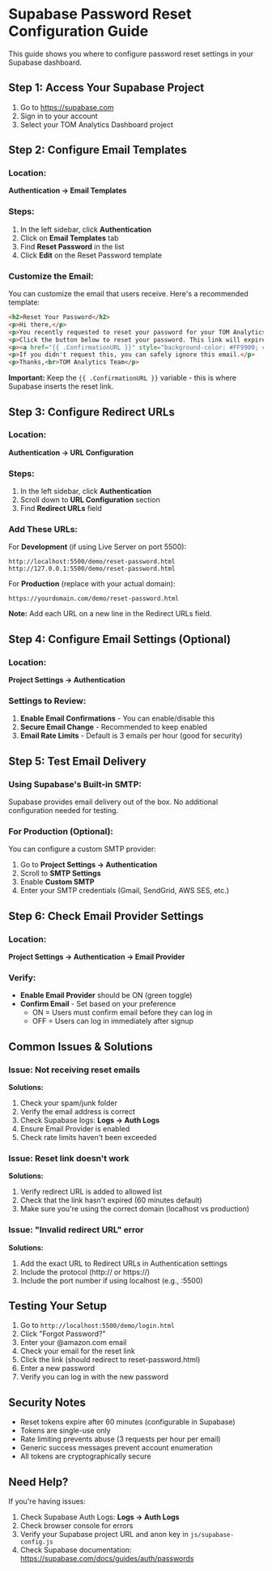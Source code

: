 # Supabase Password Reset Configuration Guide

This guide shows you where to configure password reset settings in your Supabase dashboard.

## Step 1: Access Your Supabase Project

1. Go to https://supabase.com
2. Sign in to your account
3. Select your TOM Analytics Dashboard project

## Step 2: Configure Email Templates

### Location:
**Authentication → Email Templates**

### Steps:
1. In the left sidebar, click **Authentication**
2. Click on **Email Templates** tab
3. Find **Reset Password** in the list
4. Click **Edit** on the Reset Password template

### Customize the Email:
You can customize the email that users receive. Here's a recommended template:

```html
<h2>Reset Your Password</h2>
<p>Hi there,</p>
<p>You recently requested to reset your password for your TOM Analytics Dashboard account.</p>
<p>Click the button below to reset your password. This link will expire in 60 minutes.</p>
<p><a href="{{ .ConfirmationURL }}" style="background-color: #FF9900; color: white; padding: 12px 24px; text-decoration: none; border-radius: 5px; display: inline-block;">Reset Password</a></p>
<p>If you didn't request this, you can safely ignore this email.</p>
<p>Thanks,<br>TOM Analytics Team</p>
```

**Important:** Keep the `{{ .ConfirmationURL }}` variable - this is where Supabase inserts the reset link.

## Step 3: Configure Redirect URLs

### Location:
**Authentication → URL Configuration**

### Steps:
1. In the left sidebar, click **Authentication**
2. Scroll down to **URL Configuration** section
3. Find **Redirect URLs** field

### Add These URLs:

For **Development** (if using Live Server on port 5500):
```
http://localhost:5500/demo/reset-password.html
http://127.0.0.1:5500/demo/reset-password.html
```

For **Production** (replace with your actual domain):
```
https://yourdomain.com/demo/reset-password.html
```

**Note:** Add each URL on a new line in the Redirect URLs field.

## Step 4: Configure Email Settings (Optional)

### Location:
**Project Settings → Authentication**

### Settings to Review:
1. **Enable Email Confirmations** - You can enable/disable this
2. **Secure Email Change** - Recommended to keep enabled
3. **Email Rate Limits** - Default is 3 emails per hour (good for security)

## Step 5: Test Email Delivery

### Using Supabase's Built-in SMTP:
Supabase provides email delivery out of the box. No additional configuration needed for testing.

### For Production (Optional):
You can configure a custom SMTP provider:

1. Go to **Project Settings → Authentication**
2. Scroll to **SMTP Settings**
3. Enable **Custom SMTP**
4. Enter your SMTP credentials (Gmail, SendGrid, AWS SES, etc.)

## Step 6: Check Email Provider Settings

### Location:
**Project Settings → Authentication → Email Provider**

### Verify:
- **Enable Email Provider** should be ON (green toggle)
- **Confirm Email** - Set based on your preference
  - ON = Users must confirm email before they can log in
  - OFF = Users can log in immediately after signup

## Common Issues & Solutions

### Issue: Not receiving reset emails
**Solutions:**
1. Check your spam/junk folder
2. Verify the email address is correct
3. Check Supabase logs: **Logs → Auth Logs**
4. Ensure Email Provider is enabled
5. Check rate limits haven't been exceeded

### Issue: Reset link doesn't work
**Solutions:**
1. Verify redirect URL is added to allowed list
2. Check that the link hasn't expired (60 minutes default)
3. Make sure you're using the correct domain (localhost vs production)

### Issue: "Invalid redirect URL" error
**Solutions:**
1. Add the exact URL to Redirect URLs in Authentication settings
2. Include the protocol (http:// or https://)
3. Include the port number if using localhost (e.g., :5500)

## Testing Your Setup

1. Go to `http://localhost:5500/demo/login.html`
2. Click "Forgot Password?"
3. Enter your @amazon.com email
4. Check your email for the reset link
5. Click the link (should redirect to reset-password.html)
6. Enter a new password
7. Verify you can log in with the new password

## Security Notes

- Reset tokens expire after 60 minutes (configurable in Supabase)
- Tokens are single-use only
- Rate limiting prevents abuse (3 requests per hour per email)
- Generic success messages prevent account enumeration
- All tokens are cryptographically secure

## Need Help?

If you're having issues:
1. Check Supabase Auth Logs: **Logs → Auth Logs**
2. Check browser console for errors
3. Verify your Supabase project URL and anon key in `js/supabase-config.js`
4. Check Supabase documentation: https://supabase.com/docs/guides/auth/passwords
